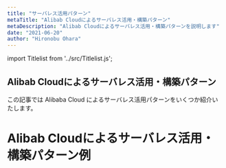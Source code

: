 ```yaml
---
title: "サーバレス活用パターン"
metaTitle: "Alibab Cloudによるサーバレス活用・構築パターン"
metaDescription: "Alibab Cloudによるサーバレス活用・構築パターンを説明します"
date: "2021-06-20"
author: "Hironobu Ohara"
---
```


import Titlelist from '../src/Titlelist.js';


<!-- 
query MyQuery {
  allMarkdownRemark(
    filter: {fileAbsolutePath: {regex: "/usecase-Serverless/"}}
    sort: {fields: fileAbsolutePath, order: ASC}
  ) {
    nodes {
      frontmatter {
        title
        metaTitle
        metaDescription
        date(formatString: "yyyy/MM/DD")
        author       
      }
      fileAbsolutePath
    }
  }
}
-->

## Alibab Cloudによるサーバレス活用・構築パターン

この記事では Alibaba Cloud によるサーバレス活用パターンをいくつか紹介いたします。

# Alibab Cloudによるサーバレス活用・構築パターン例



<Titlelist 
    metaTitle="FCでECSを自動起動&自動停止"
    metaDescription="Alibaba CloudのFunction Compute(サーバレスアーキテクチャ)を使ってECSインスタンスを自動起動&自動停止させる"
    url="https://sbcloud.github.io/help/usecase-serverless/SERVERLESS_001_tnoce_functioncompute"
    imageurl="https://raw.githubusercontent.com/sbcloud/help/master/content/usecase-Serverless/Serverless_images_26006613488886700/20191225175054.png"
    date="2019/12/25"
    author="sbc_tnoce"
/>

<Titlelist 
    metaTitle="FCにライブラリをアップロード"
    metaDescription="FunctionComputeにライブラリをアップロードする"
    url="https://sbcloud.github.io/help/usecase-serverless/SERVERLESS_002_functioncompute"
    imageurl="https://raw.githubusercontent.com/sbcloud/help/master/content/usecase-Serverless/Serverless_images_26006613500666600/20200205134303.png"
    date="2020/02/06"
    author="SBC engineer blog"
/>



<Titlelist 
    metaTitle="KNativeによるサーバーレスK8S"
    metaDescription="Alibab Cloudによるサーバレス活用・構築パターンを説明します"
    url="https://sbcloud.github.io/help/usecase-serverless/SERVERLESS_003_serverless_k8s_deployment"
    imageurl="https://raw.githubusercontent.com/sbcloud/help/master/content/usecase-serverless/images/00_Use_Knative_In_ASK_Cluster.png"
    date="2021/06/09"
    author="Bob"
/>




